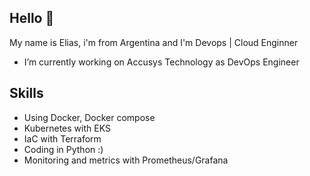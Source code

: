 ## Hello 👋

My name is Elias, i'm from Argentina and I'm Devops | Cloud Enginner

* I’m currently working on Accusys Technology as DevOps Engineer

## Skills

* Using Docker, Docker compose
* Kubernetes with EKS
* IaC with Terraform
* Coding in Python :)
* Monitoring and metrics with Prometheus/Grafana
 
